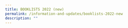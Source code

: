 ```yaml
---
title: BOOKLISTS 2022 (new)
permalink: /information-and-updates/booklists-2022-new
description: ""
---
```

